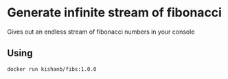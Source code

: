 # Generate infinite stream of fibonacci

Gives out an endless stream of fibonacci numbers in your console

## Using

```bash
docker run kishanb/fibs:1.0.0
```
